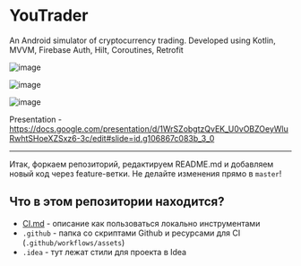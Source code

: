 # YouTrader

An Android simulator of cryptocurrency trading.
Developed using Kotlin, MVVM, Firebase Auth, Hilt, Coroutines, Retrofit

![image](https://user-images.githubusercontent.com/18727272/192311827-63e7be61-f049-4961-9e6d-30267d18363e.png)

![image](https://user-images.githubusercontent.com/18727272/192311859-b32b8d9d-48c3-421b-828d-de6e7221d052.png)

![image](https://user-images.githubusercontent.com/18727272/192311883-bf7e9a29-9244-4de9-8007-d4d3f51e9012.png)


Presentation - https://docs.google.com/presentation/d/1WrSZobgtzQvEK_U0vOBZOeyWluRwhtSHoeXZSxz6-3c/edit#slide=id.g106867c083b_3_0


-------------------------------------------
Итак, форкаем репозиторий, редактируем README.md и добавляем новый код через feature-ветки. Не делайте изменения прямо в `master`!

## Что в этом репозитории находится?

- [CI.md](./CI.md) - описание как пользоваться локально инструментами
- `.github` - папка со скриптами Github и ресурсами для CI (`.github/workflows/assets`)
- `.idea` - тут лежат стили для проекта в Idea
